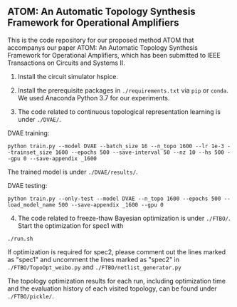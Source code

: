 ## ATOM: An Automatic Topology Synthesis Framework for Operational Amplifiers

This is the code repository for our proposed method ATOM that accompanys our paper ATOM: An Automatic Topology Synthesis Framework for Operational Amplifiers, which has been submitted to IEEE Transactions on Circuits and Systems II.

1. Install the circuit simulator hspice.

2. Install the prerequisite packages in ```./requirements.txt``` via ```pip``` or ```conda```. We used Anaconda Python 3.7 for our experiments.

3. The code related to continuous topological representation learning is under ```./DVAE/```.

DVAE training:

```python train.py --model DVAE --batch_size 16 --n_topo 1600 --lr 1e-3 --trainset_size 1600 --epochs 500 --save-interval 50 --nz 10 --hs 500 --gpu 0 --save-appendix _1600```

The trained model is under ```./DVAE/results/```.

DVAE testing:

```python train.py --only-test --model DVAE --n_topo 1600 --epochs 500 --load_model_name 500 --save-appendix _1600 --gpu 0```

4. The code related to freeze-thaw Bayesian optimization is under ```./FTBO/```.
Start the optimization for spec1 with

```./run.sh```

If optimization is required for spec2, please comment out the lines marked as "spec1" and uncomment the lines marked as "spec2" in ```./FTBO/TopoOpt_weibo.py``` and ```./FTBO/netlist_generator.py```

The topology optimization results for each run, including optimization time and the evaluation history of each visited topology, can be found under ```./FTBO/pickle/```.

